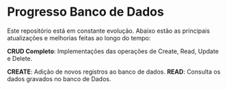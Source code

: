 # Progresso Banco de Dados

Este repositório está em constante evolução. Abaixo estão as principais atualizações e melhorias feitas ao longo do tempo:

**CRUD Completo**: Implementações das operações de Create, Read, Update e Delete.

**CREATE**: Adição de novos registros ao banco de dados.
**READ**: Consulta os dados gravados no banco de Dados.
